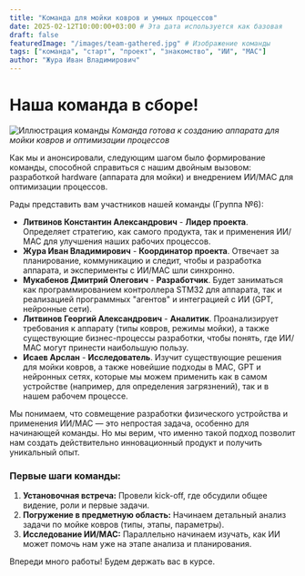 ```yaml
---
title: "Команда для мойки ковров и умных процессов"
date: 2025-02-12T10:00:00+03:00 # Эта дата используется как базовая
draft: false
featuredImage: "/images/team-gathered.jpg" # Изображение команды
tags: ["команда", "старт", "проект", "знакомство", "ИИ", "МАС"]
author: "Жура Иван Владимирович"
---
```


# Наша команда в сборе!

![Иллюстрация команды](/images/team-illustration-carpets.png)
*Команда готова к созданию аппарата для мойки ковров и оптимизации процессов*

Как мы и анонсировали, следующим шагом было формирование команды, способной справиться с нашим двойным вызовом: разработкой hardware (аппарата для мойки) и внедрением ИИ/МАС для оптимизации процессов.

Рады представить вам участников нашей команды (Группа №6):

*   **Литвинов Константин Александрович** - **Лидер проекта**. Определяет стратегию, как самого продукта, так и применения ИИ/МАС для улучшения наших рабочих процессов.
*   **Жура Иван Владимирович** - **Координатор проекта**. Отвечает за планирование, коммуникацию и следит, чтобы и разработка аппарата, и эксперименты с ИИ/МАС шли синхронно.
*   **Мукабенов Дмитрий Олегович** - **Разработчик**. Будет заниматься как программированием контроллера STM32 для аппарата, так и реализацией программных "агентов" и интеграцией с ИИ (GPT, нейронные сети).
*   **Литвинов Георгий Александрович** - **Аналитик**. Проанализирует требования к аппарату (типы ковров, режимы мойки), а также существующие бизнес-процессы разработки, чтобы понять, где ИИ/МАС могут принести наибольшую пользу.
*   **Исаев Арслан** - **Исследователь**. Изучит существующие решения для мойки ковров, а также новейшие подходы в МАС, GPT и нейронных сетях, которые мы можем применить как в самом устройстве (например, для определения загрязнений), так и в нашем рабочем процессе.

Мы понимаем, что совмещение разработки физического устройства и применения ИИ/МАС — это непростая задача, особенно для начинающей команды. Но мы верим, что именно такой подход позволит нам создать действительно инновационный продукт и получить уникальный опыт.

### Первые шаги команды:

1.  **Установочная встреча:** Провели kick-off, где обсудили общее видение, роли и первые задачи.
2.  **Погружение в предметную область:** Начинаем детальный анализ задачи по мойке ковров (типы, этапы, параметры).
3.  **Исследование ИИ/МАС:** Параллельно начинаем изучать, как ИИ может помочь нам уже на этапе анализа и планирования.

Впереди много работы! Будем держать вас в курсе. 